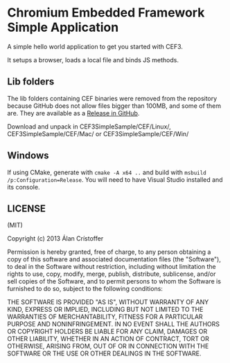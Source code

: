 Chromium Embedded Framework Simple Application
==============================================
A simple hello world application to get you started with CEF3.

It setups a browser, loads a local file and binds JS methods.

Lib folders
-----------

The lib folders containing CEF binaries were removed from the repository because
GitHub does not allow files bigger than 100MB, and some of them are. They are
available as a [Release in GitHub](https://github.com/acristoffers/CEF3SimpleSample/releases). 

Download and unpack in CEF3SimpleSample/CEF/Linux/, CEF3SimpleSample/CEF/Mac/ or
CEF3SimpleSample/CEF/Win/

Windows
-------

If using CMake, generate with `cmake -A x64 ..` and build with `msbuild
/p:Configuration=Release`. You will need to have Visual Studio installed and its
console.

LICENSE
-------
(MIT)

Copyright (c) 2013 Álan Crístoffer

Permission is hereby granted, free of charge, to any person obtaining a copy of this software and associated documentation files (the "Software"), to deal in the Software without restriction, including without limitation the rights to use, copy, modify, merge, publish, distribute, sublicense, and/or sell copies of the Software, and to permit persons to whom the Software is furnished to do so, subject to the following conditions:

THE SOFTWARE IS PROVIDED "AS IS", WITHOUT WARRANTY OF ANY KIND, EXPRESS OR IMPLIED, INCLUDING BUT NOT LIMITED TO THE WARRANTIES OF MERCHANTABILITY, FITNESS FOR A PARTICULAR PURPOSE AND NONINFRINGEMENT. IN NO EVENT SHALL THE AUTHORS OR COPYRIGHT HOLDERS BE LIABLE FOR ANY CLAIM, DAMAGES OR OTHER LIABILITY, WHETHER IN AN ACTION OF CONTRACT, TORT OR OTHERWISE, ARISING FROM, OUT OF OR IN CONNECTION WITH THE SOFTWARE OR THE USE OR OTHER DEALINGS IN THE SOFTWARE.
